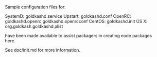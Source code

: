 Sample configuration files for:

SystemD: goldkashd.service
Upstart: goldkashd.conf
OpenRC:  goldkashd.openrc
         goldkashd.openrcconf
CentOS:  goldkashd.init
OS X:    org.goldkash.goldkashd.plist

have been made available to assist packagers in creating node packages here.

See doc/init.md for more information.
